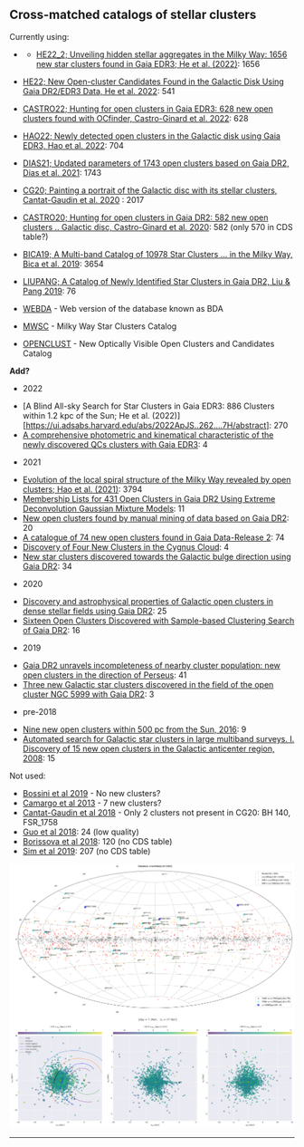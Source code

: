 ## Cross-matched catalogs of stellar clusters

Currently using:

* * [HE22_2; Unveiling hidden stellar aggregates in the Milky Way: 1656 new star clusters found in Gaia EDR3; He et al. (2022)](https://ui.adsabs.harvard.edu/abs/2022arXiv220908504H/abstract): 1656
* [HE22; New Open-cluster Candidates Found in the Galactic Disk Using Gaia DR2/EDR3 Data, He et al. 2022](https://ui.adsabs.harvard.edu/abs/2022ApJS..260....8H/abstract): 541
* [CASTRO22; Hunting for open clusters in Gaia EDR3: 628 new open clusters found with OCfinder, Castro-Ginard et al. 2022](https://ui.adsabs.harvard.edu/abs/2022A%26A...661A.118C/abstract): 628
* [HAO22; Newly detected open clusters in the Galactic disk using Gaia EDR3, Hao et al. 2022](https://ui.adsabs.harvard.edu/abs/2022A%26A...660A...4H/abstract): 704
* [DIAS21; Updated parameters of 1743 open clusters based on Gaia DR2, Dias et al. 2021][7]: 1743
* [CG20; Painting a portrait of the Galactic disc with its stellar clusters, Cantat-Gaudin et al. 2020][9] : 2017
* [CASTRO20; Hunting for open clusters in Gaia DR2: 582 new open clusters .. Galactic disc, Castro-Ginard et al. 2020](https://ui.adsabs.harvard.edu/abs/2020A%26A...635A..45C/abstract): 582 (only 570 in CDS table?)
* [BICA19; A Multi-band Catalog of 10978 Star Clusters ... in the Milky Way, Bica et al. 2019][8]: 3654
* [LIUPANG; A Catalog of Newly Identified Star Clusters in Gaia DR2, Liu & Pang 2019][10]: 76

* [WEBDA][1] - Web version of the database known as BDA
* [MWSC][2] - Milky Way Star Clusters Catalog
* [OPENCLUST][3] - New Optically Visible Open Clusters and Candidates Catalog




**Add?**

- 2022
* [A Blind All-sky Search for Star Clusters in Gaia EDR3: 886 Clusters within 1.2 kpc of the Sun; He et al. (2022)][https://ui.adsabs.harvard.edu/abs/2022ApJS..262....7H/abstract]: 270
* [A comprehensive photometric and kinematical characteristic of the newly discovered QCs clusters with Gaia EDR3](https://ui.adsabs.harvard.edu/abs/2022JApA...43...26E/abstract): 4

- 2021
* [Evolution of the local spiral structure of the Milky Way revealed by open clusters; Hao et al. (2021)](https://ui.adsabs.harvard.edu/abs/2021A%26A...652A.102H/abstract): 3794
* [Membership Lists for 431 Open Clusters in Gaia DR2 Using Extreme Deconvolution Gaussian Mixture Models](https://ui.adsabs.harvard.edu/abs/2021ApJ...923..129J/abstract): 11
* [New open clusters found by manual mining of data based on Gaia DR2](https://ui.adsabs.harvard.edu/abs/2021RAA....21..117C/abstract): 20
* [A catalogue of 74 new open clusters found in Gaia Data-Release 2](https://ui.adsabs.harvard.edu/abs/2021RAA....21...93H/abstract): 74
* [Discovery of Four New Clusters in the Cygnus Cloud](https://ui.adsabs.harvard.edu/abs/2021RAA....21...45Q/abstract): 4
* [New star clusters discovered towards the Galactic bulge direction using Gaia DR2](https://ui.adsabs.harvard.edu/abs/2021MNRAS.502L..90F/abstract): 34

- 2020
* [Discovery and astrophysical properties of Galactic open clusters in dense stellar fields using Gaia DR2](https://ui.adsabs.harvard.edu/abs/2020MNRAS.496.2021F/abstract): 25
* [Sixteen Open Clusters Discovered with Sample-based Clustering Search of Gaia DR2](https://ui.adsabs.harvard.edu/abs/2020PASP..132c4502H/abstract): 16

- 2019
* [Gaia DR2 unravels incompleteness of nearby cluster population: new open clusters in the direction of Perseus](https://ui.adsabs.harvard.edu/abs/2019A%26A...624A.126C/abstract): 41
* [Three new Galactic star clusters discovered in the field of the open cluster NGC 5999 with Gaia DR2](https://ui.adsabs.harvard.edu/abs/2019MNRAS.483.5508F/abstract): 3

- pre-2018
* [Nine new open clusters within 500 pc from the Sun, 2016](https://ui.adsabs.harvard.edu/abs/2016A%26A...595A..22R/abstract): 9
* [Automated search for Galactic star clusters in large multiband surveys. I. Discovery of 15 new open clusters in the Galactic anticenter region, 2008](https://ui.adsabs.harvard.edu/abs/2008A%26A...486..771K/abstract): 15




Not used:

* [Bossini et al 2019][5] - No new clusters?
* [Camargo et al 2013][4] - 7 new clusters?
* [Cantat-Gaudin et al 2018][6] - Only 2 clusters not present in CG20: BH 140, FSR_1758
* [Guo et al 2018](https://ui.adsabs.harvard.edu/abs/2018RAA....18...32G/abstract): 24 (low quality)
* [Borissova et al 2018](https://ui.adsabs.harvard.edu/abs/2018MNRAS.481.3902B/abstract): 120 (no CDS table)
* [Sim et al 2019](https://ui.adsabs.harvard.edu/abs/2019JKAS...52..145S/abstract): 207 (no CDS table)


![Alt text](crossMdata.png?raw=true)




--------------------------
[1]: http://www.univie.ac.at/webda/
[2]: https://heasarc.gsfc.nasa.gov/W3Browse/all/mwsc.html
[3]: https://heasarc.gsfc.nasa.gov/W3Browse/all/openclust.html
[4]: https://ui.adsabs.harvard.edu/abs/2013MNRAS.432.3349C/abstract
[5]: https://ui.adsabs.harvard.edu/abs/2019A%26A...623A.108B/abstract
[6]: https://ui.adsabs.harvard.edu/abs/2018A%26A...618A..93C/abstract
[7]: https://ui.adsabs.harvard.edu/abs/2021MNRAS.504..356D
[8]: https://ui.adsabs.harvard.edu/abs/2019AJ....157...12B/abstract
[9]: https://ui.adsabs.harvard.edu/abs/2020A%26A...640A...1C
[10]: https://ui.adsabs.harvard.edu/abs/2019ApJS..245...32L/abstract
